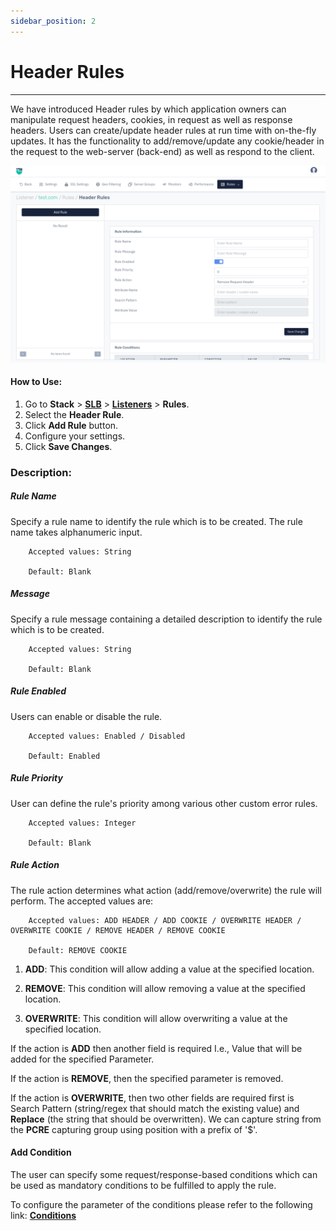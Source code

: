 ```yaml
---
sidebar_position: 2
---
```


# Header Rules

---

We have introduced Header rules by which application owners can manipulate request headers, cookies, in request as well as response headers. Users can create/update header rules at run time with on-the-fly updates. It has the functionality to add/remove/update any cookie/header in the request to the web-server (back-end) as well as respond to the client.

![headerrules](/img/adc/v8/docs/header_rule_1.png)

#### How to Use:

1. Go to **Stack** > [**SLB**](/enterprise/adc) > [**Listeners**](../listeners.md) > **Rules**.
2. Select the **Header Rule**.
3. Click **Add Rule** button.
4. Configure your settings. 
5. Click **Save Changes**.

### Description:

##### **Rule Name**

Specify a rule name to identify the rule which is to be created. The rule name takes alphanumeric input.

```
    Accepted values: String

    Default: Blank  
```


##### **Message**

Specify a rule message containing a detailed description to identify the rule which is to be created.

```
    Accepted values: String

    Default: Blank  
```


##### **Rule Enabled**

Users can enable or disable the rule.

```
    Accepted values: Enabled / Disabled

    Default: Enabled    
```


##### **Rule Priority**

User can define the rule's priority among various other custom error rules.

```
    Accepted values: Integer

    Default: Blank  
```


##### **Rule Action**

The rule action determines what action (add/remove/overwrite) the rule will perform. The accepted values are:

```
    Accepted values: ADD HEADER / ADD COOKIE / OVERWRITE HEADER / OVERWRITE COOKIE / REMOVE HEADER / REMOVE COOKIE

    Default: REMOVE COOKIE 
```


1) **ADD**: This condition will allow adding a value at the specified location.

2) **REMOVE**: This condition will allow removing a value at the specified location.

3) **OVERWRITE**: This condition will allow overwriting a value at the specified location.

If the action is **ADD** then another field is required I.e., Value that will be added for the specified Parameter.

If the action is **REMOVE**, then the specified parameter is removed.

If the action is **OVERWRITE**, then two other fields are required first is Search Pattern (string/regex that should match the existing value) and **Replace** (the string that should be overwritten). We can capture string from the **PCRE** capturing group using position with a prefix of '$'.

#### Add Condition
The user can specify some request/response-based conditions which can be used as mandatory conditions to be fulfilled to apply the rule.

To configure the parameter of the conditions please refer to the following link: [**Conditions**](/enterprise/adc/listeners/rules/conditions)
